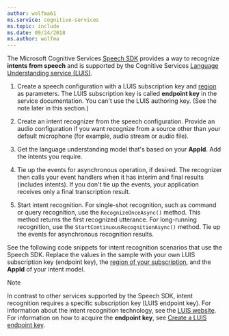 ```yaml
---
author: wolfma61
ms.service: cognitive-services
ms.topic: include
ms.date: 09/24/2018
ms.author: wolfma
---
```


<!-- N.B. no header, language-agnostic -->

The Microsoft Cognitive Services [Speech SDK](~/articles/cognitive-services/speech-service/speech-sdk.md) provides a way to recognize **intents from speech** and is supported by the Cognitive Services [Language Understanding service (LUIS)](https://www.luis.ai/home).

1. Create a speech configuration with a LUIS subscription key and [region](~/articles/cognitive-services/speech-service/regions.md#intent-recognition) as parameters. The LUIS subscription key is called **endpoint key** in the service documentation. You can't use the LUIS authoring key. (See the note later in this section.)

1. Create an intent recognizer from the speech configuration. Provide an audio configuration if you want recognize from a source other than your default microphone (for example, audio stream or audio file).

1. Get the language understanding model that's based on your **AppId**. Add the intents you require.

1. Tie up the events for asynchronous operation, if desired. The recognizer then calls your event handlers when it has interim and final results (includes intents). If you don't tie up the events, your application receives only a final transcription result.

1. Start intent recognition. For single-shot recognition, such as command or query recognition, use the `RecognizeOnceAsync()` method. This method returns the first recognized utterance. For long-running recognition, use the `StartContinuousRecognitionAsync()` method. Tie up the events for asynchronous recognition results.

See the following code snippets for intent recognition scenarios that use the Speech SDK. Replace the values in the sample with your own LUIS subscription key (endpoint key), the [region of your subscription](~/articles/cognitive-services/speech-service/regions.md#intent-recognition), and the **AppId** of your intent model.

> [!NOTE]
> In contrast to other services supported by the Speech SDK, intent recognition requires a specific subscription key (LUIS endpoint key). For information about the intent recognition technology, see the [LUIS website](https://www.luis.ai). For information on how to acquire the **endpoint key**, see [Create a LUIS endpoint key](https://docs.microsoft.com/azure/cognitive-services/LUIS/luis-how-to-azure-subscription#create-luis-endpoint-key).
